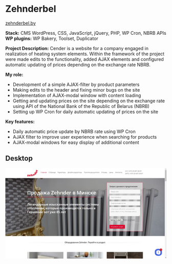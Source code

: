 # Zehnderbel

[zehnderbel.by](https://zehnderbel.by/)

**Stack:** CMS WordPress, CSS, JavaScript, jQuery, PHP, WP Cron, NBRB APIs  
**WP plugins:** WP Bakery, Toolset, Duplicator

**Project Description:**
Cender is a website for a company engaged in realization of heating system elements. Within the framework of the project were made edits to the functionality, added AJAX elements and configured automatic updating of prices depending on the exchange rate NBRB.

**My role:**
- Development of a simple AJAX-filter by product parameters
- Making edits to the header and fixing minor bugs on the site
- Implementation of AJAX-modal window with content loading
- Getting and updating prices on the site depending on the exchange rate using API of the National Bank of the Republic of Belarus (NBRB)
- Setting up WP Cron for daily automatic updating of prices on the site

**Key features:**
- Daily automatic price update by NBRB rate using WP Cron
- AJAX filter to improve user experience when searching for products
- AJAX-modal windows for easy display of additional content

## Desktop
![desktop](desktop.jpg)